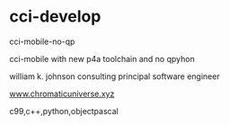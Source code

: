# cci-develop

cci-mobile-no-qp

cci-mobile with new p4a toolchain and no qpyhon

william k. johnson 
consulting principal software engineer

www.chromaticuniverse.xyz

c99,c++,python,objectpascal
